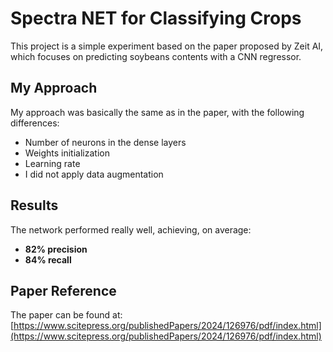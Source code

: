 # Spectra NET for Classifying Crops

This project is a simple experiment based on the paper proposed by Zeit AI, which focuses on predicting soybeans contents with a CNN regressor. 

## My Approach

My approach was basically the same as in the paper, with the following differences:
- Number of neurons in the dense layers
- Weights initialization
- Learning rate
- I did not apply data augmentation

## Results

The network performed really well, achieving, on average:
- **82% precision** 
- **84% recall** 

## Paper Reference

The paper can be found at:  
[https://www.scitepress.org/publishedPapers/2024/126976/pdf/index.html](https://www.scitepress.org/publishedPapers/2024/126976/pdf/index.html)

